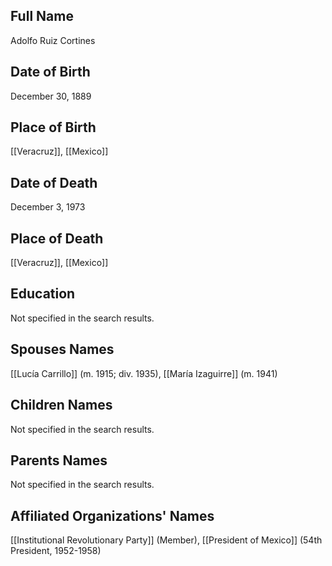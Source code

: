 ## Full Name
Adolfo Ruiz Cortines

## Date of Birth
December 30, 1889

## Place of Birth
[[Veracruz]], [[Mexico]]

## Date of Death
December 3, 1973

## Place of Death
[[Veracruz]], [[Mexico]]

## Education
Not specified in the search results.

## Spouses Names
[[Lucía Carrillo]] (m. 1915; div. 1935),
[[María Izaguirre]] (m. 1941)

## Children Names
Not specified in the search results.

## Parents Names
Not specified in the search results.

## Affiliated Organizations' Names
[[Institutional Revolutionary Party]] (Member),
[[President of Mexico]] (54th President, 1952-1958)

